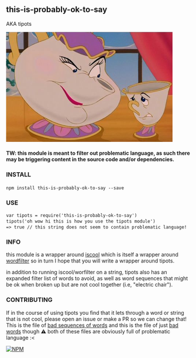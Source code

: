 this-is-probably-ok-to-say
----------------

AKA tipots

![a stern reproachful glare](stern_glare.png)


#### TW: this module is meant to filter out problematic language, as such there may be triggering content in the source code and/or dependencies. 


### INSTALL

`npm install this-is-probably-ok-to-say --save`

### USE

```
var tipots = require('this-is-probably-ok-to-say')
tipots('oh wow hi this is how you use the tipots module')
=> true // this string does not seem to contain problematic language!
```

### INFO

this module is a wrapper around [iscool](http://github.com/jimkang/iscool) which is itself a wrapper around [wordfilter](https://github.com/dariusk/wordfilter) so in turn I hope that you will write a wrapper around tipots.

in addition to running iscool/worfilter on a string, tipots also has an expanded filter list of words to avoid, as well as word sequences that might be ok when broken up but are not cool together (i.e, "electric chair").

### CONTRIBUTING

If in the course of using tipots you find that it lets through a word or string that is not cool, please open an issue or make a PR so we can change that!
This is the file of [bad sequences of words](https://github.com/coleww/this-is-probably-ok-to-say/blob/master/badSequences.js) and this is the file of just [bad words](https://github.com/coleww/this-is-probably-ok-to-say/blob/master/customList.js) though :warning: both of these files are obviously full of problematic language :<



[![NPM](https://nodei.co/npm/this-is-probably-ok-to-say.png)](https://nodei.co/npm/this-is-probably-ok-to-say/)




